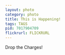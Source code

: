 ```yaml
---
layout: photo
category: photo
title: This is Happening!
tags: TAGS
pid: 7017904709
flickrurl: FLICKRURL
---
```


Drop the Charges!
